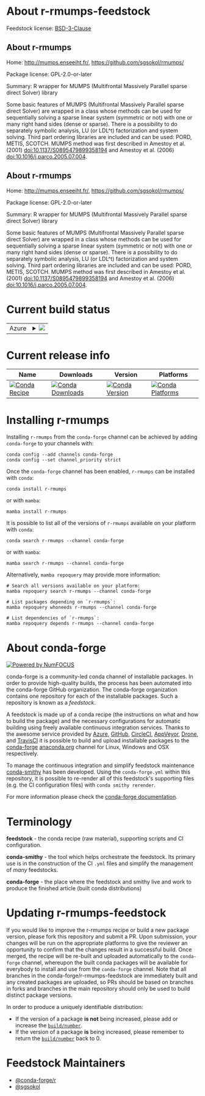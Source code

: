 About r-rmumps-feedstock
========================

Feedstock license: [BSD-3-Clause](https://github.com/conda-forge/r-rmumps-feedstock/blob/main/LICENSE.txt)


About r-rmumps
--------------

Home: http://mumps.enseeiht.fr/, https://github.com/sgsokol/rmumps/

Package license: GPL-2.0-or-later

Summary: R wrapper for MUMPS (Multifrontal Massively Parallel sparse direct Solver) library

Some basic features of MUMPS (Multifrontal Massively Parallel sparse direct Solver) are wrapped in a class whose methods can be used for sequentially solving a sparse linear system (symmetric or not) with one or many right hand sides (dense or sparse). There is a possibility to do separately symbolic analysis, LU (or LDL^t) factorization and system solving. Third part ordering libraries are included and can be used: PORD, METIS, SCOTCH. MUMPS method was first described in Amestoy et al. (2001) <doi:10.1137/S0895479899358194> and Amestoy et al. (2006) <doi:10.1016/j.parco.2005.07.004>.

About r-rmumps
--------------

Home: http://mumps.enseeiht.fr/, https://github.com/sgsokol/rmumps/

Package license: GPL-2.0-or-later

Summary: R wrapper for MUMPS (Multifrontal Massively Parallel sparse direct Solver) library

Some basic features of MUMPS (Multifrontal Massively Parallel sparse direct Solver) are wrapped in a class whose methods can be used for sequentially solving a sparse linear system (symmetric or not) with one or many right hand sides (dense or sparse). There is a possibility to do separately symbolic analysis, LU (or LDL^t) factorization and system solving. Third part ordering libraries are included and can be used: PORD, METIS, SCOTCH. MUMPS method was first described in Amestoy et al. (2001) <doi:10.1137/S0895479899358194> and Amestoy et al. (2006) <doi:10.1016/j.parco.2005.07.004>.

Current build status
====================


<table>
    
  <tr>
    <td>Azure</td>
    <td>
      <details>
        <summary>
          <a href="https://dev.azure.com/conda-forge/feedstock-builds/_build/latest?definitionId=8791&branchName=main">
            <img src="https://dev.azure.com/conda-forge/feedstock-builds/_apis/build/status/r-rmumps-feedstock?branchName=main">
          </a>
        </summary>
        <table>
          <thead><tr><th>Variant</th><th>Status</th></tr></thead>
          <tbody><tr>
              <td>linux_64_r_base4.2</td>
              <td>
                <a href="https://dev.azure.com/conda-forge/feedstock-builds/_build/latest?definitionId=8791&branchName=main">
                  <img src="https://dev.azure.com/conda-forge/feedstock-builds/_apis/build/status/r-rmumps-feedstock?branchName=main&jobName=linux&configuration=linux%20linux_64_r_base4.2" alt="variant">
                </a>
              </td>
            </tr><tr>
              <td>linux_64_r_base4.3</td>
              <td>
                <a href="https://dev.azure.com/conda-forge/feedstock-builds/_build/latest?definitionId=8791&branchName=main">
                  <img src="https://dev.azure.com/conda-forge/feedstock-builds/_apis/build/status/r-rmumps-feedstock?branchName=main&jobName=linux&configuration=linux%20linux_64_r_base4.3" alt="variant">
                </a>
              </td>
            </tr><tr>
              <td>osx_64_r_base4.2</td>
              <td>
                <a href="https://dev.azure.com/conda-forge/feedstock-builds/_build/latest?definitionId=8791&branchName=main">
                  <img src="https://dev.azure.com/conda-forge/feedstock-builds/_apis/build/status/r-rmumps-feedstock?branchName=main&jobName=osx&configuration=osx%20osx_64_r_base4.2" alt="variant">
                </a>
              </td>
            </tr><tr>
              <td>osx_64_r_base4.3</td>
              <td>
                <a href="https://dev.azure.com/conda-forge/feedstock-builds/_build/latest?definitionId=8791&branchName=main">
                  <img src="https://dev.azure.com/conda-forge/feedstock-builds/_apis/build/status/r-rmumps-feedstock?branchName=main&jobName=osx&configuration=osx%20osx_64_r_base4.3" alt="variant">
                </a>
              </td>
            </tr><tr>
              <td>win_64</td>
              <td>
                <a href="https://dev.azure.com/conda-forge/feedstock-builds/_build/latest?definitionId=8791&branchName=main">
                  <img src="https://dev.azure.com/conda-forge/feedstock-builds/_apis/build/status/r-rmumps-feedstock?branchName=main&jobName=win&configuration=win%20win_64_" alt="variant">
                </a>
              </td>
            </tr>
          </tbody>
        </table>
      </details>
    </td>
  </tr>
</table>

Current release info
====================

| Name | Downloads | Version | Platforms |
| --- | --- | --- | --- |
| [![Conda Recipe](https://img.shields.io/badge/recipe-r--rmumps-green.svg)](https://anaconda.org/conda-forge/r-rmumps) | [![Conda Downloads](https://img.shields.io/conda/dn/conda-forge/r-rmumps.svg)](https://anaconda.org/conda-forge/r-rmumps) | [![Conda Version](https://img.shields.io/conda/vn/conda-forge/r-rmumps.svg)](https://anaconda.org/conda-forge/r-rmumps) | [![Conda Platforms](https://img.shields.io/conda/pn/conda-forge/r-rmumps.svg)](https://anaconda.org/conda-forge/r-rmumps) |

Installing r-rmumps
===================

Installing `r-rmumps` from the `conda-forge` channel can be achieved by adding `conda-forge` to your channels with:

```
conda config --add channels conda-forge
conda config --set channel_priority strict
```

Once the `conda-forge` channel has been enabled, `r-rmumps` can be installed with `conda`:

```
conda install r-rmumps
```

or with `mamba`:

```
mamba install r-rmumps
```

It is possible to list all of the versions of `r-rmumps` available on your platform with `conda`:

```
conda search r-rmumps --channel conda-forge
```

or with `mamba`:

```
mamba search r-rmumps --channel conda-forge
```

Alternatively, `mamba repoquery` may provide more information:

```
# Search all versions available on your platform:
mamba repoquery search r-rmumps --channel conda-forge

# List packages depending on `r-rmumps`:
mamba repoquery whoneeds r-rmumps --channel conda-forge

# List dependencies of `r-rmumps`:
mamba repoquery depends r-rmumps --channel conda-forge
```


About conda-forge
=================

[![Powered by
NumFOCUS](https://img.shields.io/badge/powered%20by-NumFOCUS-orange.svg?style=flat&colorA=E1523D&colorB=007D8A)](https://numfocus.org)

conda-forge is a community-led conda channel of installable packages.
In order to provide high-quality builds, the process has been automated into the
conda-forge GitHub organization. The conda-forge organization contains one repository
for each of the installable packages. Such a repository is known as a *feedstock*.

A feedstock is made up of a conda recipe (the instructions on what and how to build
the package) and the necessary configurations for automatic building using freely
available continuous integration services. Thanks to the awesome service provided by
[Azure](https://azure.microsoft.com/en-us/services/devops/), [GitHub](https://github.com/),
[CircleCI](https://circleci.com/), [AppVeyor](https://www.appveyor.com/),
[Drone](https://cloud.drone.io/welcome), and [TravisCI](https://travis-ci.com/)
it is possible to build and upload installable packages to the
[conda-forge](https://anaconda.org/conda-forge) [anaconda.org](https://anaconda.org/)
channel for Linux, Windows and OSX respectively.

To manage the continuous integration and simplify feedstock maintenance
[conda-smithy](https://github.com/conda-forge/conda-smithy) has been developed.
Using the ``conda-forge.yml`` within this repository, it is possible to re-render all of
this feedstock's supporting files (e.g. the CI configuration files) with ``conda smithy rerender``.

For more information please check the [conda-forge documentation](https://conda-forge.org/docs/).

Terminology
===========

**feedstock** - the conda recipe (raw material), supporting scripts and CI configuration.

**conda-smithy** - the tool which helps orchestrate the feedstock.
                   Its primary use is in the construction of the CI ``.yml`` files
                   and simplify the management of *many* feedstocks.

**conda-forge** - the place where the feedstock and smithy live and work to
                  produce the finished article (built conda distributions)


Updating r-rmumps-feedstock
===========================

If you would like to improve the r-rmumps recipe or build a new
package version, please fork this repository and submit a PR. Upon submission,
your changes will be run on the appropriate platforms to give the reviewer an
opportunity to confirm that the changes result in a successful build. Once
merged, the recipe will be re-built and uploaded automatically to the
`conda-forge` channel, whereupon the built conda packages will be available for
everybody to install and use from the `conda-forge` channel.
Note that all branches in the conda-forge/r-rmumps-feedstock are
immediately built and any created packages are uploaded, so PRs should be based
on branches in forks and branches in the main repository should only be used to
build distinct package versions.

In order to produce a uniquely identifiable distribution:
 * If the version of a package **is not** being increased, please add or increase
   the [``build/number``](https://docs.conda.io/projects/conda-build/en/latest/resources/define-metadata.html#build-number-and-string).
 * If the version of a package **is** being increased, please remember to return
   the [``build/number``](https://docs.conda.io/projects/conda-build/en/latest/resources/define-metadata.html#build-number-and-string)
   back to 0.

Feedstock Maintainers
=====================

* [@conda-forge/r](https://github.com/conda-forge/r/)
* [@sgsokol](https://github.com/sgsokol/)

